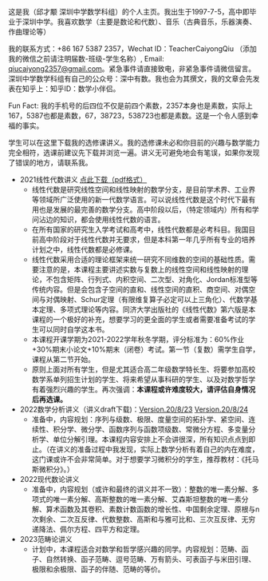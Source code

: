 这是我（邱才颙 深圳中学数学科组）的个人主页。我出生于1997-7-5，高中即毕业于深圳中学。我喜欢数学（主要是数论和代数）、音乐（古典音乐，乐器演奏、作曲理论等）

我的联系方式：+86 167 5387 2357，Wechat ID：TeacherCaiyongQiu （添加我的微信之前请注明届数-班级-学生名称）, Email: qiucaiyong2357@gmail.com。紧急事件请直接致电，非紧急事件请微信留言。深圳中学数学科组有自己的公众号：深中有数。我也会为其撰文，我的文章会先发表在知乎上：知乎ID：数学小伴侣。

Fun Fact: 我的手机号的后四位不仅是前四个素数，2357本身也是素数，实际上167，5387也都是素数，67，38723，538723也都是素数。这是一个令人感到幸福的事实。

学生可以在这里下载我的选修课讲义。我的选修课未必和你目前的兴趣与数学能力完全相符，选课前建议先下载并浏览一遍。讲义无可避免地会有笔误，如果你发现了错误的地方，请联系我。

* 2021线性代数讲义 [点此下载（pdf格式）](https://qiuszms.github.io/2021%20Linear%20Algebra.pdf)
  * 线性代数是研究线性空间和线性映射的数学分支，是目前学术界、工业界等领域所广泛使用的新一代数学语言。可以说线性代数是这个时代下最有用也是发展的最完善的数学分支。高中阶段以后，（特定领域内）所有和学问沾边的知识，都会使用线性代数的语言。
  * 在所有国家的研究生入学考试和高考中，线性代数都是必考科目。我国目前高中阶段对于线性代数并无要求，但是本科第一年几乎所有专业的培养计划之中，线性代数都是必修课。
  * 线性代数采用合适的理论框架来统一研究不同维数的空间的基础性质。需要注意的是，本课程主要讲述实数与复数上的线性空间和线性映射的理论，不包含矩阵、行列式、内积空间、二次型、对角化、Jordan标准型等传统内容。但是会包含子空间的直和、线性空间的直积、商空间、对偶空间与对偶映射、Schur定理（有限维复算子必定可以上三角化）、代数学基本定理、多项式理论等内容。同济大学出版社的《线性代数》第六版是本课程的一个极好的补充，想要学习的更全面的学生或者需要准备考试的学生可以同时自学这本书。
  * 本课程开课学期为2021-2022学年秋冬学期，评分标准为：60%作业+30%期末小论文+10%期末（闭卷）考试。第一节（复数）需学生自学，课程从第二节开始。
  * 原则上面对所有学生，但是尤其适合高二年级数学特长生、将要参加高校数学系单列招生计划的学生、将来希望从事科研的学生、以及对数学哲学有着强烈兴趣的学生。再次强调：**本课程或许难度较大，请评估自身情况后再选课。**
* 2022数学分析讲义（讲义draft下载)：[Version.20/8/23](https://qiuszms.github.io/2022%20Mathematics%20Analysis%20draft0823.pdf) [Version.20/8/24](https://qiuszms.github.io/2022%20Mathematics%20Analysis%20draft0824.pdf)
  * 准备中，内容规划：序列与级数、极限、度量空间的拓扑学、紧空间、连续性、积分学、微分学、函数序列与函数项级数、常微分方程、多变量分析学、单位分解引理。本课程内容安排上不会讲很深，所有知识点点到即止。（在讲义的准备过程中我发现，实际上数学分析有着自己的内在难度，这门课或许不会非常简单。对于想要学习微积分的学生，推荐教材：《托马斯微积分》。）
* 2022现代数论讲义
  * 准备中，内容规划（或许和最终的讲义并不一致）：整数的唯一素分解、多项式的唯一素分解、高斯整数的唯一素分解、艾森斯坦整数的唯一素分解、算术函数及其卷积、素数计数函数的增长性、中国剩余定理、原根与n次剩余、二次互反律、代数整数、高斯和与雅可比和、三次互反律、无穷递降法、佩尔方程、四平方和定理。
* 2023范畴论讲义
  * 计划中，本课程适合对数学和哲学感兴趣的同学。内容规划：范畴、函子、自然转换、函子范畴、逗号范畴、万有箭头、可表函子与米田引理、极限和余极限、函子的伴随、范畴的等价。
